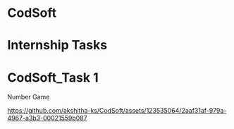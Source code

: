 # CodSoft
# Internship Tasks
# CodSoft_Task 1
Number Game

https://github.com/akshitha-ks/CodSoft/assets/123535064/2aaf31af-979a-4967-a3b3-00021559b087



